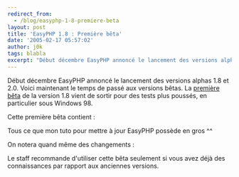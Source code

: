 ```yaml
---
redirect_from:
  - /blog/easyphp-1-8-premiere-beta
layout: post
title: 'EasyPHP 1.8 : Première bêta'
date: '2005-02-17 05:57:02'
author: j0k
tags: blabla
excerpt: "Début décembre EasyPHP annoncé le lancement des versions alphas 1.8 et 2.0.   Voici maintenant le temps de passé aux versions bêtas.   La [première bêta](http://www.easyphp.org/mirror/easyphp1-8_setup_b1.exe) de la version 1.8 vient de sortir pour des tests plus poussés, en particulier sous Windows 98.  \n  \nCette première bêta contient :    …"
---
```


Début décembre EasyPHP annoncé le lancement des versions alphas 1.8 et 2.0.   Voici maintenant le temps de passé aux versions bêtas.   La [première bêta](http://www.easyphp.org/mirror/easyphp1-8_setup_b1.exe) de la version 1.8 vient de sortir pour des tests plus poussés, en particulier sous Windows 98.

Cette première bêta contient :

Tous ce que mon tuto pour mettre à jour EasyPHP possède en gros ^^

On notera quand même des changements :

Le staff recommande d'utiliser cette bêta seulement si vous avez déjà des connaissances par rapport aux anciennes versions.
